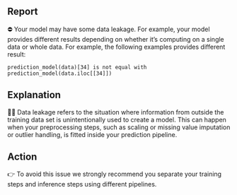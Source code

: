 ## Report

<aside>
⛔ Your model may have some data leakage. For example, your model provides different results depending on whether it’s computing on a single data or whole data. For example, the following examples provides different result:

</aside>

`prediction_model(data)[34] is not equal with prediction_model(data.iloc[[34]])`

## Explanation

<aside>
👨‍🦰 Data leakage refers to the situation where information from outside the training data set is unintentionally used to create a model. This can happen when your preprocessing steps, such as scaling or missing value imputation or outlier handling, is fitted inside your prediction pipeline.

</aside>

## Action

<aside>
👉 To avoid this issue we strongly recommend you separate your training steps and inference steps using different pipelines.

</aside>

